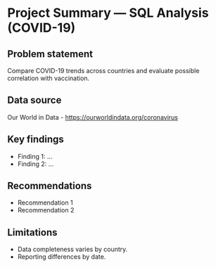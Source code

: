 # Project Summary — SQL Analysis (COVID-19)

## Problem statement
Compare COVID-19 trends across countries and evaluate possible correlation with vaccination.

## Data source
Our World in Data - https://ourworldindata.org/coronavirus

## Key findings
- Finding 1: ...
- Finding 2: ...

## Recommendations
- Recommendation 1
- Recommendation 2

## Limitations
- Data completeness varies by country.
- Reporting differences by date.
